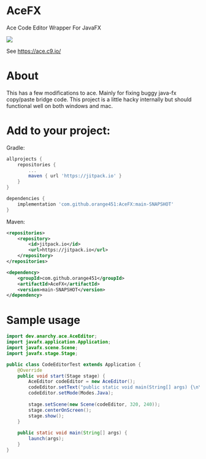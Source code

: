 # AceFX
Ace Code Editor Wrapper For JavaFX

[![](https://jitpack.io/v/orange451/AceFX.svg)](https://jitpack.io/#orange451/AceFX)

See https://ace.c9.io/

# About

This has a few modifications to ace. Mainly for fixing buggy java-fx copy/paste bridge code. This project is a little hacky internally but should functional well on both windows and mac.


# Add to your project:
Gradle:
```gradle
allprojects {
	repositories {
		...
		maven { url 'https://jitpack.io' }
	}
}

dependencies {
	implementation 'com.github.orange451:AceFX:main-SNAPSHOT'
}
```


Maven:
```xml
<repositories>
	<repository>
	    <id>jitpack.io</id>
	    <url>https://jitpack.io</url>
	</repository>
</repositories>

<dependency>
    <groupId>com.github.orange451</groupId>
    <artifactId>AceFX</artifactId>
    <version>main-SNAPSHOT</version>
</dependency>
```

# Sample usage
```java
import dev.anarchy.ace.AceEditor;
import javafx.application.Application;
import javafx.scene.Scene;
import javafx.stage.Stage;

public class CodeEditorTest extends Application {
	@Override
	public void start(Stage stage) {
		AceEditor codeEditor = new AceEditor();
		codeEditor.setText("public static void main(String[] args) {\n\tSystem.out.println(\"Hello World\");\n}");
		codeEditor.setMode(Modes.Java);
		
		stage.setScene(new Scene(codeEditor, 320, 240));
		stage.centerOnScreen();
		stage.show();
	}
	
	public static void main(String[] args) {
		launch(args);
	}
}
```
